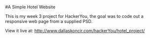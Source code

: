 #A Simple Hotel Website

This is my week 3 project for HackerYou, the goal was to code out a responsive web page from a supplied PSD.

View it live at: http://www.dallaskoncir.com/hackerYou/hotel_project/